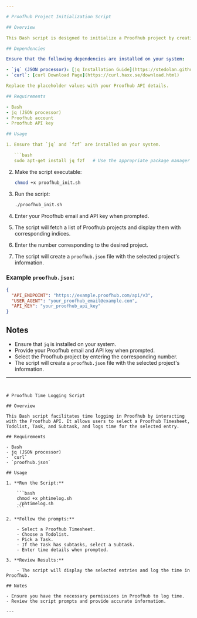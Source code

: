 ```yaml
---

# Proofhub Project Initialization Script

## Overview

This Bash script is designed to initialize a Proofhub project by creating a `proofhub.json` configuration file. It prompts the user to enter Proofhub login details (email and API key) and then allows the user to select a Proofhub project. The selected project's ID, along with the user's login details, is then stored in the `proofhub.json` file for future use.

## Dependencies

Ensure that the following dependencies are installed on your system:

- `jq` (JSON processor): [jq Installation Guide](https://stedolan.github.io/jq/download/)
- `curl`: [curl Download Page](https://curl.haxx.se/download.html)

Replace the placeholder values with your Proofhub API details.

## Requirements

- Bash
- jq (JSON processor)
- Proofhub account
- Proofhub API key

## Usage

1. Ensure that `jq` and `fzf` are installed on your system.

   ```bash
   sudo apt-get install jq fzf   # Use the appropriate package manager for your system
   ```

2. Make the script executable:

   ```bash
   chmod +x proofhub_init.sh
   ```

3. Run the script:

   ```bash
   ./proofhub_init.sh
   ```

4. Enter your Proofhub email and API key when prompted.

5. The script will fetch a list of Proofhub projects and display them with corresponding indices.

6. Enter the number corresponding to the desired project.

7. The script will create a `proofhub.json` file with the selected project's information.

### Example `proofhub.json`:

```json
{
  "API_ENDPOINT": "https://example.proofhub.com/api/v3",
  "USER_AGENT": "your_proofhub_email@example.com",
  "API_KEY": "your_proofhub_api_key"
}
```

## Notes

- Ensure that `jq` is installed on your system.
- Provide your Proofhub email and API key when prompted.
- Select the Proofhub project by entering the corresponding number.
- The script will create a `proofhub.json` file with the selected project's information.

---
```


# Proofhub Time Logging Script

## Overview

This Bash script facilitates time logging in Proofhub by interacting with the Proofhub API. It allows users to select a Proofhub Timesheet, Todolist, Task, and Subtask, and logs time for the selected entry.

## Requirements

- Bash
- jq (JSON processor)
- `curl`
- `proofhub.json`

## Usage

1. **Run the Script:**

    ```bash
    chmod +x phtimelog.sh
    ./phtimelog.sh
    ```

2. **Follow the prompts:**

    - Select a Proofhub Timesheet.
    - Choose a Todolist.
    - Pick a Task.
    - If the Task has subtasks, select a Subtask.
    - Enter time details when prompted.

3. **Review Results:**

    - The script will display the selected entries and log the time in Proofhub.

## Notes

- Ensure you have the necessary permissions in Proofhub to log time.
- Review the script prompts and provide accurate information.

---
